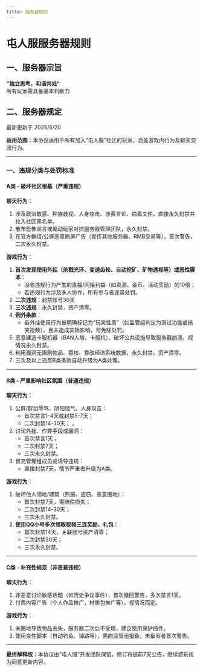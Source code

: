```yaml
---
title: 服务器规则
---
```


# 屯人服服务器规则

## 一、服务器宗旨
**"独立思考，和谐共处"**  
所有玩家需具备基本判断力

## 二、服务器规定 
最新更新于 2025/6/20 

**适用范围**：本协议适用于所有加入“屯人服”社区的玩家，涵盖游戏内行为及聊天交流行为。  

---

### **一、违规分类与处罚标准**  
#### **A类 - 破坏社区根基（严重违规）**  
**聊天行为**：  
1. 涉及政治敏感、种族歧视、人身攻击、涉黄言论、病毒文件，直接永久封禁并拉入社区黑名单。  
2. 散布恐怖谣言或煽动玩家对抗服务器管理团队，永久封禁。  
3. 在官方群组/公屏恶意刷屏广告（宣传其他服务器、RMB交易等），首次警告，二次永久封禁。  

**游戏行为**：  
1. **首次发现使用外挂（杀戮光环、变速齿轮、自动挖矿、矿物透视等）或恶性脚本**：  
   - 没收违规行为产生的直接/间接利益（如资源、金币、活动奖励）的10倍；  
   - 若违规行为涉及多人协作，所有参与者连带处罚。  
2. **二次违规**：封禁账号30天
3. **三次违规**：永久封禁，资产清零。  
4. **例外条款**：  
   - 若外挂使用行为被明确标记为“玩笑性质”（如监管组判定为测试功能或搞笑视频），且未造成实际影响，可免除处罚。  
5. 恶意建造卡服机器（BAN人塔、卡服机）、破坏公共设施导致服务器崩溃，视情况永久封禁。  
6. 利用漏洞无限刷物品、篡权、篡改经济系统数据，永久封禁，资产清零。  
7. 三次及以上违反B类条款自动升级为A类处理。  

---

#### **B类 - 严重影响社区氛围（普通违规）**  
**聊天行为**：  
1. 公屏/群组辱骂、阴阳怪气、人身攻击：  
   - 首次禁言1-4天或封禁5-7天；  
   - 二次封禁14-30天； 。 
2. 讨论外挂、作弊手段或漏洞：  
   - 首次禁言1天；  
   - 二次封禁7天；  
   - 三次永久封禁。  
3. 冒充管理组成员或诱导违规：  
   - 直接封禁7天，情节严重者升级为A类。  

**游戏行为**：  
1. 破坏他人领地/建筑（熊服、盗窃、恶意圈地）：  
   - 首次封禁7天，需赔偿损失；  
   - 二次封禁14-30天；  
   - 三次永久封禁。  
2. **使用QQ小号多次领取视频三连奖励、礼包**：  
   - 首次封禁14天，关联账号资产清零；  
   - 二次封禁30天；  
   - 三次永久封禁。  

---

#### **C类 - 补充性规范（非恶意违规）**  
**聊天行为**：  
1. 非恶意讨论敏感话题（如历史争议事件），首次撤回警告，多次禁言1天。  
2. 付费内容广告（个人作品推广，材质包推广等），视情况而定。  

**游戏行为**：  
1. 未圈地导致物品丢失，服务器二次后不受理，建议使用保护插件。  
2. 使用良性脚本（自动钓鱼、铺路等），需向监管组报备，未备案者首次警告。  

---

 **最终解释权**：本协议由“屯人服”开发团队保留，修订将提前7天公告，继续游玩视为同意更新内容。  